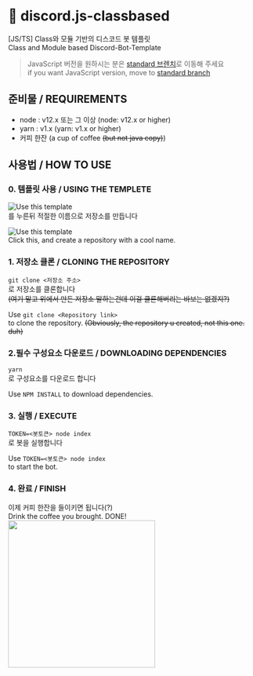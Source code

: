 # 🧾 discord.js-classbased
[JS/TS] Class와 모듈 기반의 디스코드 봇 템플릿\
Class and Module based Discord-Bot-Template

> JavaScript 버전을 원하시는 분은 [standard 브렌치](https://github.com/TotalTemplates/discord.js-classbased/tree/standard)로 이동해 주세요\
> if you want JavaScript version, move to [standard branch](https://github.com/TotalTemplates/discord.js-classbased/tree/standard)

## 준비물 / REQUIREMENTS
* node : v12.x 또는 그 이상 (node: v12.x or higher)
* yarn : v1.x (yarn: v1.x or higher)
* 커피 한잔 (a cup of coffee ~~(but not java copy)~~)

## 사용법 / HOW TO USE
### 0. 템플릿 사용 / USING THE TEMPLETE
![Use this template](https://cdn.trinets.xyz/d/aIpFRn8llH.png)\
를 누른뒤 적절한 이름으로 저장소를 만듭니다

![Use this template](https://cdn.trinets.xyz/d/aIpFRn8llH.png)\
Click this, and create a repository with a cool name.

### 1. 저장소 클론 / CLONING THE REPOSITORY
```git clone <저장소 주소>```\
로 저장소를 클론합니다\
~~(여기 말고 위에서 만든 저장소 말하는건데 이걸 클론해버리는 바보는 없겠지?)~~

Use
```git clone <Repository link>```\
to clone the repository.
~~(Obviously, the repository u created, not this one. duh)~~

### 2.필수 구성요소 다운로드 / DOWNLOADING DEPENDENCIES
```yarn```\
로 구성요소를 다운로드 합니다

Use
```NPM INSTALL```
to download dependencies.

### 3. 실행 / EXECUTE
```TOKEN=<봇토큰> node index```\
로 봇을 실행합니다

Use
```TOKEN=<봇토큰> node index```\
to start the bot.

### 4. 완료 / FINISH
이제 커피 한잔을 들이키면 됩니다(?)   
Drink the coffee you brought. DONE!   
<image width=300px src=https://media.giphy.com/media/9UZZebsksF6ioNLpcl/giphy.gif>
